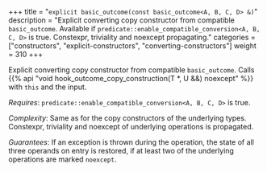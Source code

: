 +++
title = "`explicit basic_outcome(const basic_outcome<A, B, C, D> &)`"
description = "Explicit converting copy constructor from compatible `basic_outcome`. Available if `predicate::enable_compatible_conversion<A, B, C, D>` is true. Constexpr, triviality and noexcept propagating."
categories = ["constructors", "explicit-constructors", "converting-constructors"]
weight = 310
+++

Explicit converting copy constructor from compatible `basic_outcome`. Calls {{% api "void hook_outcome_copy_construction(T *, U &&) noexcept" %}} with `this` and the input.

*Requires*: `predicate::enable_compatible_conversion<A, B, C, D>` is true.

*Complexity*: Same as for the copy constructors of the underlying types. Constexpr, triviality and noexcept of underlying operations is propagated.

*Guarantees*: If an exception is thrown during the operation, the state of all three operands on entry is restored, if at least two of the underlying operations are marked `noexcept`.
